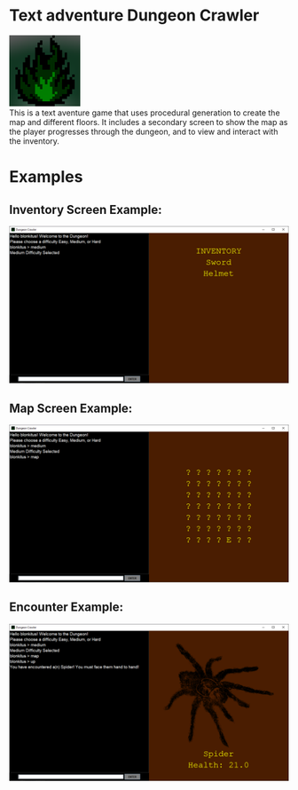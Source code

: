 # Text adventure Dungeon Crawler  
![8 bit image of a green flame](/src/icon.png)  
This is a text aventure game that uses procedural generation to create the map and different floors.
It includes a secondary screen to show the map as the player progresses through the dungeon, and to view and interact with the inventory.

# Examples  

## Inventory Screen Example:  
![](/examples/InventoryScreen.PNG)  

## Map Screen Example:  
![](/examples/mapScreen.PNG)  

## Encounter Example:  
![](/examples/Encounter.PNG)
